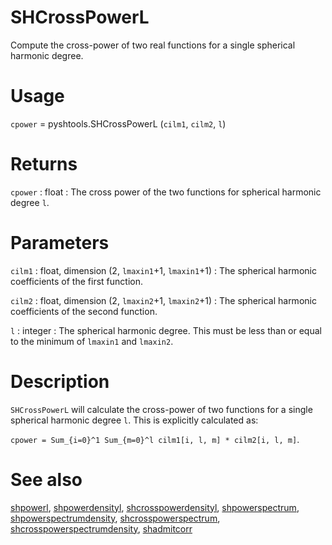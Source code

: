 # SHCrossPowerL

Compute the cross-power of two real functions for a single spherical harmonic degree.

# Usage

`cpower` = pyshtools.SHCrossPowerL (`cilm1`, `cilm2`, `l`)

# Returns

`cpower` : float
:   The cross power of the two functions for spherical harmonic degree `l`.

# Parameters

`cilm1` : float, dimension (2, `lmaxin1`+1, `lmaxin1`+1)
:   The spherical harmonic coefficients of the first function.

`cilm2` : float, dimension (2, `lmaxin2`+1, `lmaxin2`+1)
:   The spherical harmonic coefficients of the second function.
	
`l` : integer
:   The spherical harmonic degree. This must be less than or equal to the minimum of `lmaxin1` and `lmaxin2`.

# Description

`SHCrossPowerL` will calculate the cross-power of two functions for a single spherical harmonic degree `l`. This is explicitly calculated as:

`cpower = Sum_{i=0}^1 Sum_{m=0}^l cilm1[i, l, m] * cilm2[i, l, m]`.

# See also

[shpowerl](pyshpowerl.html), [shpowerdensityl](pyshpowerdensityl.html), [shcrosspowerdensityl](pyshcrosspowerdensityl.html), [shpowerspectrum](pyshpowerspectrum.html), [shpowerspectrumdensity](pyshpowerspectrumdensity.html), [shcrosspowerspectrum](pyshcrosspowerspectrum.html), [shcrosspowerspectrumdensity](pyshcrosspowerspectrumdensity.html), [shadmitcorr](pyshadmitcorr.html)
